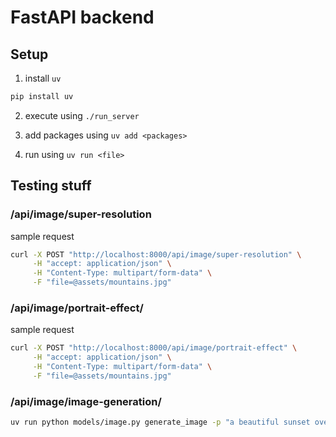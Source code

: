 # FastAPI backend
## Setup
1. install `uv`
```bash
pip install uv
```

2. execute using `./run_server`

3. add packages using `uv add <packages>`

4. run using `uv run <file>`


## Testing stuff
### /api/image/super-resolution
sample request
```bash
curl -X POST "http://localhost:8000/api/image/super-resolution" \
     -H "accept: application/json" \
     -H "Content-Type: multipart/form-data" \
     -F "file=@assets/mountains.jpg"
```
### /api/image/portrait-effect/
sample request
```bash
curl -X POST "http://localhost:8000/api/image/portrait-effect" \
     -H "accept: application/json" \
     -H "Content-Type: multipart/form-data" \
     -F "file=@assets/mountains.jpg"
```
### /api/image/image-generation/
```bash
uv run python models/image.py generate_image -p "a beautiful sunset over mountains" -o test_generation.png --steps 20
```